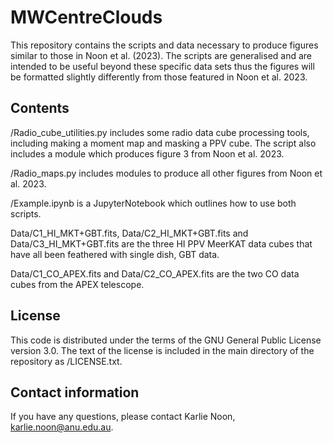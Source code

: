# MWCentreClouds
This repository contains the scripts and data necessary to produce figures similar to those in Noon et al. (2023). The scripts are generalised and are intended to be useful beyond these specific data sets thus the figures will be formatted slightly differently from those featured in Noon et al. 2023.

## Contents
/Radio_cube_utilities.py includes some radio data cube processing tools, including making a moment map and masking a PPV cube. The script also includes a module which produces figure 3 from Noon et al. 2023.

/Radio_maps.py includes modules to produce all other figures from Noon et al. 2023.

/Example.ipynb is a JupyterNotebook which outlines how to use both scripts.

Data/C1_HI_MKT+GBT.fits, Data/C2_HI_MKT+GBT.fits and Data/C3_HI_MKT+GBT.fits are the three HI PPV MeerKAT data cubes that have all been feathered with single dish, GBT data.

Data/C1_CO_APEX.fits and Data/C2_CO_APEX.fits are the two CO data cubes from the APEX telescope. 

## License
This code is distributed under the terms of the GNU General Public License version 3.0. The text of the license is included in the main directory of the repository as /LICENSE.txt.

## Contact information
If you have any questions, please contact Karlie Noon, karlie.noon@anu.edu.au.
